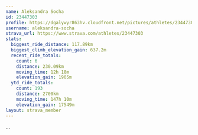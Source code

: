 ```yaml
---
name: Aleksandra Socha
id: 23447303
profile: https://dgalywyr863hv.cloudfront.net/pictures/athletes/23447303/14745546/4/large.jpg
username: aleksandra-socha
strava_url: https://www.strava.com/athletes/23447303
stats:
  biggest_ride_distance: 117.89km
  biggest_climb_elevation_gain: 637.2m
  recent_ride_totals:
    count: 6
    distance: 230.09km
    moving_time: 12h 18m
    elevation_gain: 1905m
  ytd_ride_totals:
    count: 193
    distance: 2700km
    moving_time: 147h 10m
    elevation_gain: 17549m
layout: strava_member
--- 
```

...
